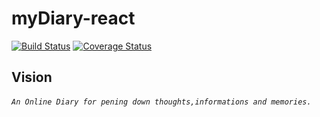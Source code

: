 # myDiary-react


[![Build Status](https://travis-ci.org/koiic/myDiary-react.svg?branch=develop)](https://travis-ci.org/koiic/myDiary-react)  [![Coverage Status](https://coveralls.io/repos/github/koiic/myDiary-react/badge.svg?branch=develop)](https://coveralls.io/github/koiic/myDiary-react?branch=develop)
 
## Vision
###### `An Online Diary for pening down thoughts,informations and memories.`
